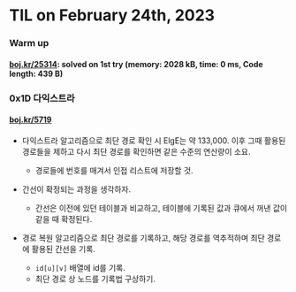 # **TIL on February 24th, 2023**
### Warm up
#### [boj.kr/25314](../../../Problem%20Solving/boj/uncategorized/25314-02-24-2023.cpp): solved on 1st try (memory: 2028 kB, time: 0 ms, Code length: 439 B)

### 0x1D 다익스트라
#### [boj.kr/5719](../../../Problem%20Solving/boj/Dijkstra%20algorithm/5719-02-24-2023.cpp)
* 다익스트라 알고리즘으로 최단 경로 확인 시 ElgE는 약 133,000. 이후 그때 활용된 경로들을 제하고 다시 최단 경로를 확인하면 같은 수준의 연산량이 소요.
  - 경로들에 번호를 매겨서 인접 리스트에 저장할 것.
* 간선이 확정되는 과정을 생각하자.
  - 간선은 이전에 있던 테이블과 비교하고, 테이블에 기록된 값과 큐에서 꺼낸 값이 같을 때 확정된다.

* 경로 복원 알고리즘으로 최단 경로를 기록하고, 해당 경로를 역추적하며 최단 경로에 활용된 간선을 기록.
  - `id[u][v]` 배열에 id를 기록.
  - 최단 경로 상 노드를 기록법 구상하기.